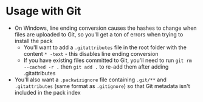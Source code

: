 # Usage with Git

- On Windows, line ending conversion causes the hashes to change when files are uploaded to Git, so you'll get a ton of errors when trying to install the pack
  - You'll want to add a `.gitattributes` file in the root folder with the content `* -text` - this disables line ending conversion
  - If you have existing files committed to Git, you'll need to run `git rm --cached -r .` then `git add .` to re-add them after adding .gitattributes
- You'll also want a `.packwizignore` file containing `.git/**` and `.gitattributes` (same format as `.gitignore`) so that Git metadata isn't included in the pack index
